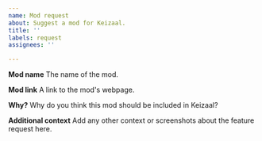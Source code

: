 ```yaml
---
name: Mod request
about: Suggest a mod for Keizaal.
title: ''
labels: request
assignees: ''

---
```


**Mod name**
The name of the mod.

**Mod link**
A link to the mod's webpage.

**Why?**
Why do you think this mod should be included in Keizaal?

**Additional context**
Add any other context or screenshots about the feature request here.

